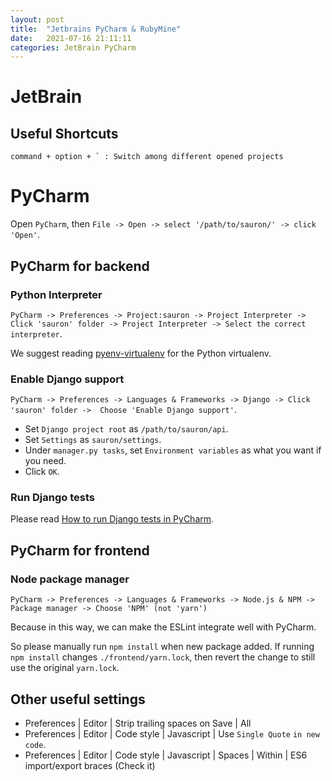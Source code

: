 ```yaml
---
layout: post
title:  "Jetbrains PyCharm & RubyMine"
date:   2021-07-16 21:11:11
categories: JetBrain PyCharm
---
```


# JetBrain
## Useful Shortcuts
```text
command + option + ` : Switch among different opened projects
```

# PyCharm
Open `PyCharm`, then `File -> Open -> select '/path/to/sauron/' -> click 'Open'`.

## PyCharm for backend
### Python Interpreter
`PyCharm -> Preferences -> Project:sauron -> Project Interpreter -> Click 'sauron' folder ->
Project Interpreter -> Select the correct interpreter`.

We suggest reading [pyenv-virtualenv](https://lane1472.medium.com/how-to-switch-python-environments-gracefully-use-pyenv-b1cc50a133e9) for the Python virtualenv.

### Enable Django support
`PyCharm -> Preferences -> Languages & Frameworks -> Django -> Click 'sauron' folder -> 
Choose 'Enable Django support'`.
* Set `Django project root` as `/path/to/sauron/api`.
* Set `Settings` as `sauron/settings`.
* Under `manager.py tasks`, set `Environment variables` as what you want if you need.
* Click `OK`.

### Run Django tests
Please read [How to run Django tests in PyCharm](https://lane1472.medium.com/how-to-run-django-tests-in-pycharm-fccdfa718bbc).

## PyCharm for frontend
### Node package manager
`PyCharm -> Preferences -> Languages & Frameworks -> Node.js & NPM -> Package manager -> Choose 'NPM' (not 'yarn')`

Because in this way, we can make the ESLint integrate well with PyCharm.

So please manually run `npm install` when new package added.
If running `npm install` changes `./frontend/yarn.lock`, then revert the change to still use the original `yarn.lock`.
 
## Other useful settings
* Preferences | Editor | Strip trailing spaces on Save | All
* Preferences | Editor | Code style | Javascript | Use `Single Quote` `in new code`.
* Preferences | Editor | Code style | Javascript | Spaces | Within | ES6 import/export braces (Check it)
